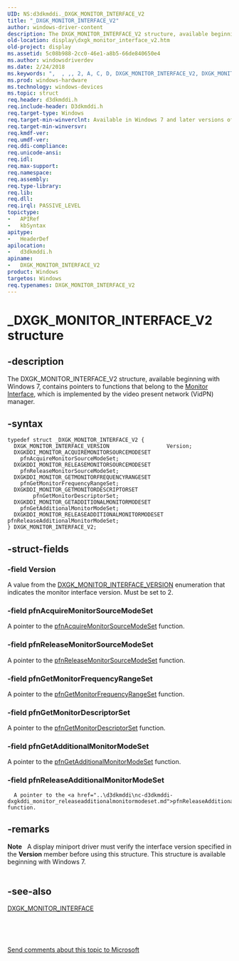 ```yaml
---
UID: NS:d3dkmddi._DXGK_MONITOR_INTERFACE_V2
title: "_DXGK_MONITOR_INTERFACE_V2"
author: windows-driver-content
description: The DXGK_MONITOR_INTERFACE_V2 structure, available beginning with Windows 7, contains pointers to functions that belong to the Monitor Interface, which is implemented by the video present network (VidPN) manager.
old-location: display\dxgk_monitor_interface_v2.htm
old-project: display
ms.assetid: 5c08b988-2cc0-46e1-a8b5-66de840650e4
ms.author: windowsdriverdev
ms.date: 2/24/2018
ms.keywords: ",  , ,, 2, A, C, D, DXGK_MONITOR_INTERFACE_V2, DXGK_MONITOR_INTERFACE_V2 structure [Display Devices], DmStructs_8af61532-16df-472d-abb7-c8f9a677e968.xml, E, F, G, I, K, M, N, O, R, T, V, X, _, _DXGK_MONITOR_INTERFACE_V2, d3dkmddi/DXGK_MONITOR_INTERFACE_V2, display.dxgk_monitor_interface_v2"
ms.prod: windows-hardware
ms.technology: windows-devices
ms.topic: struct
req.header: d3dkmddi.h
req.include-header: D3dkmddi.h
req.target-type: Windows
req.target-min-winverclnt: Available in Windows 7 and later versions of the Windows operating systems.
req.target-min-winversvr: 
req.kmdf-ver: 
req.umdf-ver: 
req.ddi-compliance: 
req.unicode-ansi: 
req.idl: 
req.max-support: 
req.namespace: 
req.assembly: 
req.type-library: 
req.lib: 
req.dll: 
req.irql: PASSIVE_LEVEL
topictype:
-	APIRef
-	kbSyntax
apitype:
-	HeaderDef
apilocation:
-	d3dkmddi.h
apiname:
-	DXGK_MONITOR_INTERFACE_V2
product: Windows
targetos: Windows
req.typenames: DXGK_MONITOR_INTERFACE_V2
---
```


# _DXGK_MONITOR_INTERFACE_V2 structure


## -description


The DXGK_MONITOR_INTERFACE_V2 structure, available beginning with Windows 7, contains pointers to functions that belong to the <a href="https://msdn.microsoft.com/library/windows/hardware/ff568433">Monitor Interface</a>, which is implemented by the video present network (VidPN) manager.


## -syntax


````
typedef struct _DXGK_MONITOR_INTERFACE_V2 {
  DXGK_MONITOR_INTERFACE_VERSION                  Version;
  DXGKDDI_MONITOR_ACQUIREMONITORSOURCEMODESET     pfnAcquireMonitorSourceModeSet;
  DXGKDDI_MONITOR_RELEASEMONITORSOURCEMODESET     pfnReleaseMonitorSourceModeSet;
  DXGKDDI_MONITOR_GETMONITORFREQUENCYRANGESET     pfnGetMonitorFrequencyRangeSet;
  DXGKDDI_MONITOR_GETMONITORDESCRIPTORSET         pfnGetMonitorDescriptorSet;
  DXGKDDI_MONITOR_GETADDITIONALMONITORMODESET     pfnGetAdditionalMonitorModeSet;
  DXGKDDI_MONITOR_RELEASEADDITIONALMONITORMODESET pfnReleaseAdditionalMonitorModeSet;
} DXGK_MONITOR_INTERFACE_V2;
````


## -struct-fields




### -field Version

A value from the <a href="..\d3dkmddi\ne-d3dkmddi-_dxgk_monitor_interface_version.md">DXGK_MONITOR_INTERFACE_VERSION</a> enumeration that indicates the monitor interface version. Must be set to 2.


### -field pfnAcquireMonitorSourceModeSet

A pointer to the <a href="..\d3dkmddi\nc-d3dkmddi-dxgkddi_monitor_acquiremonitorsourcemodeset.md">pfnAcquireMonitorSourceModeSet</a> function.


### -field pfnReleaseMonitorSourceModeSet

A pointer to the <a href="..\d3dkmddi\nc-d3dkmddi-dxgkddi_monitor_releasemonitorsourcemodeset.md">pfnReleaseMonitorSourceModeSet</a> function.


### -field pfnGetMonitorFrequencyRangeSet

A pointer to the <a href="..\d3dkmddi\nc-d3dkmddi-dxgkddi_monitor_getmonitorfrequencyrangeset.md">pfnGetMonitorFrequencyRangeSet</a> function.


### -field pfnGetMonitorDescriptorSet

A pointer to the <a href="..\d3dkmddi\nc-d3dkmddi-dxgkddi_monitor_getmonitordescriptorset.md">pfnGetMonitorDescriptorSet</a> function.


### -field pfnGetAdditionalMonitorModeSet

A pointer to the <a href="..\d3dkmddi\nc-d3dkmddi-dxgkddi_monitor_getadditionalmonitormodeset.md">pfnGetAdditionalMonitorModeSet</a> function.


### -field pfnReleaseAdditionalMonitorModeSet


      A pointer to the <a href="..\d3dkmddi\nc-d3dkmddi-dxgkddi_monitor_releaseadditionalmonitormodeset.md">pfnReleaseAdditionalMonitorModeSet</a> function.
     


## -remarks



<div class="alert"><b>Note</b>    A display miniport driver must verify the interface version specified in the <b>Version</b> member before using this structure. This structure is available beginning with Windows 7.</div>
<div> </div>



## -see-also

<a href="..\d3dkmddi\ns-d3dkmddi-_dxgk_monitor_interface.md">DXGK_MONITOR_INTERFACE</a>



 

 

<a href="mailto:wsddocfb@microsoft.com?subject=Documentation%20feedback [display\display]:%20DXGK_MONITOR_INTERFACE_V2 structure%20 RELEASE:%20(2/24/2018)&amp;body=%0A%0APRIVACY STATEMENT%0A%0AWe use your feedback to improve the documentation. We don't use your email address for any other purpose, and we'll remove your email address from our system after the issue that you're reporting is fixed. While we're working to fix this issue, we might send you an email message to ask for more info. Later, we might also send you an email message to let you know that we've addressed your feedback.%0A%0AFor more info about Microsoft's privacy policy, see http://privacy.microsoft.com/en-us/default.aspx." title="Send comments about this topic to Microsoft">Send comments about this topic to Microsoft</a>

